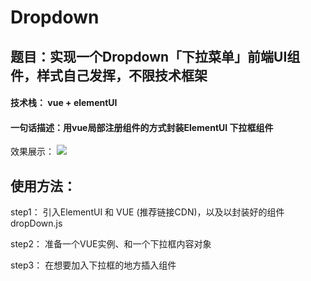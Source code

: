 # Dropdown

## 题目：实现一个Dropdown「下拉菜单」前端UI组件，样式自己发挥，不限技术框架

#### 技术栈： vue + elementUI 

#### 一句话描述：用vue局部注册组件的方式封装ElementUI 下拉框组件

效果展示：
![](https://github.com/changechenyu/ShakeToFresh/blob/master/app/src/main/res/drawable/shake.gif)




## 使用方法：<br>

step1： 引入ElementUI 和 VUE (推荐链接CDN)，以及以封装好的组件dropDown.js<br>

step2： 准备一个VUE实例、和一个下拉框内容对象<br>

step3： 在想要加入下拉框的地方插入组件
       <drop-down :contents="dropdownComponents"></drop-down>
